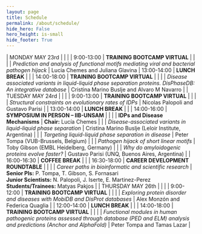 ```yaml
---
layout: page
title: Schedule
permalink: /about/schedule/
hide_hero: False
hero_height: is-small
hide_footer: True
---
```


<style>
    .table td {
        max-width:500px;
    }

    tr:hover {background-color: #ffcccc;}

    .content table th{
        background: #dedede;
    }

    .table thead th {
        border: 2px solid black
    }

    .table tr:nth-child(1) { background: #800000ff;}
    .table tr:nth-child(1) { color: white;font-weight:bold}
    .table tr:nth-child(1) { border-top: 2px solid black; }
    .table tr:nth-child(1) { border-bottom: 2px solid black; }
    
    .table tr:nth-child(4) { border-top: 2px solid #800000ff; }
    .table tr:nth-child(4) { border-bottom: 2px solid #800000ff; }

    .table tr:nth-child(7) { background: #800000ff;}
    .table tr:nth-child(7) { color: white;font-weight:bold}
    .table tr:nth-child(7) { border-top: 2px solid black; }
    .table tr:nth-child(7) { border-bottom: 2px solid black; }

    .table tr:nth-child(10) { border-top: 2px solid #800000ff; }
    .table tr:nth-child(10) { border-bottom: 2px solid #800000ff; }

    .table tr:nth-child(17) { border-top: 2px solid #800000ff; }
    .table tr:nth-child(17) { border-bottom: 2px solid #800000ff; }

    .table tr:nth-child(20) { background: #800000ff;}
    .table tr:nth-child(20) { color: white;font-weight:bold}
    .table tr:nth-child(20) { border-top: 2px solid black; }
    .table tr:nth-child(20) { border-bottom: 2px solid black; }

    .table tr:nth-child(23) { border-top: 2px solid #800000ff; }
    .table tr:nth-child(23) { border-bottom: 2px solid #800000ff; }

    .table tr:nth-child(25) { border-bottom: 2px solid black; }


</style>

<div class="table">

| MONDAY MAY 23rd | | |
| 9:00-13:00    | **TRAINING BOOTCAMP VIRTUAL** |   |
|   | *Prediction and analysis of functional motifs mediating viral and bacterial pathogen hijack* | Lucia Chemes and Juliana Glavina
| 13:00-14:00   | **LUNCH BREAK**   |   |
| 14:00-18:00   | **TRAINING BOOTCAMP VIRTUAL** |   |
|   | *Disease associated variants in liquid-liquid phase separation proteins. DisPhaseDB: An integrative database* | Cristina Marino Buslje and Alvaro M Navarro |
| TUESDAY MAY 24rd  |   |   |
| 9:00-13:00   | **TRAINING BOOTCAMP VIRTUAL**  |   |
|   | *Structural constraints on evolutionary rates of IDPs*  |  Nicolas Palopoli and Gustavo Parisi |
| 13:00-14:00  | **LUNCH BREAK**  |   |
| 14:00-16:00  | **SYMPOSIUM IN PERSON – IIB-UNSAM**  |   |
|   | **IDPs and Disease Mechanisms**  | **Chair:** Lucía Chemes  |
|   | *Disease-associated variants in liquid-liquid phase separation*  | Cristina Marino Buslje (Leloir Institute, Argentina)  |
|   | *Targeting liquid-liquid phase separation in disease*  | Peter Tompa (VUB-Brussels, Belgium)  |
|   | *Pathogen hijack of short linear motifs*  | Toby Gibson (EMBL Heidelberg, Germany)  |
|   | *Why do amyloidogenic proteins evolve faster?*  | Gustavo Parisi (UNQ, Buenos Aires, Argentina)  |
| 16:00-16:30  | **COFFEE BREAK**  |   |
| 16:30-18:00   | **CAREER DEVELOPMENT ROUNDTABLE**  |   |
|   |   *Career paths in bioinformatic and scientific research* |  **Senior PIs:** P. Tompa, T. Gibson, S. Fornasari<br>**Junior Scientists:** N. Palopoli, J. Iserte, E. Martinez-Perez<br>**Students/Trainees:** Matyas Pakjos   |
| THURSDAY MAY 26th  |   |   |
| 9:00-12:00  |  **TRAINING BOOTCAMP VIRTUAL** |   |
|   |  *Exploring protein disorder and diseases with MobiDB and DisProt databases* | Alex Monzón and Federica Quaglia  |
| 12:00-14:00  | **LUNCH BREAK**  |   |
| 14:00-18:00  | **TRAINING BOOTCAMP VIRTUAL**  |   |
|   |   *Functional modules in human pathogenic proteins assessed through database (PED and ELM) analysis and predictions (Anchor and AlphaFold)*    |   Peter Tompa and Tamas Lazar |

</div>